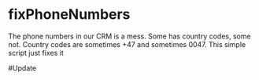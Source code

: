 # fixPhoneNumbers
The phone numbers in our CRM is a mess. Some has country codes, some not. Country codes are sometimes +47 and sometimes 0047. This simple script just fixes it

#Update